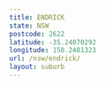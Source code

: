 ```yaml
---
title: ENDRICK
state: NSW
postcode: 2622
latitude: -35.24070292
longitude: 150.2481323
url: /nsw/endrick/
layout: suburb
---
```

